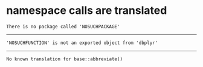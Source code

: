 # namespace calls are translated

    There is no package called 'NOSUCHPACKAGE'

---

    'NOSUCHFUNCTION' is not an exported object from 'dbplyr'

---

    No known translation for base::abbreviate()

